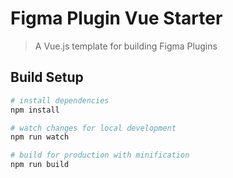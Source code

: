 # Figma Plugin Vue Starter

> A Vue.js template for building Figma Plugins

## Build Setup

```bash
# install dependencies
npm install

# watch changes for local development
npm run watch

# build for production with minification
npm run build
```
